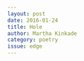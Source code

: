```yaml
---
layout: post 
date: 2016-01-24
title: Hole
author: Martha Kinkade
category: poetry
issue: edge
---
```

